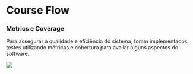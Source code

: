 <h1>Course Flow</h1>

<h3>Metrics e Coverage</h3>
<p>Para assegurar a qualidade e eficiência do sistema, foram implementados testes utilizando métricas e cobertura para avaliar alguns aspectos do software.</p>

<div><img src="https://github.com/Marlon1337s/CourseFlow/assets/102702673/fd6fc6ba-68e0-428d-aaa2-06b5e7df2021"/></div>
